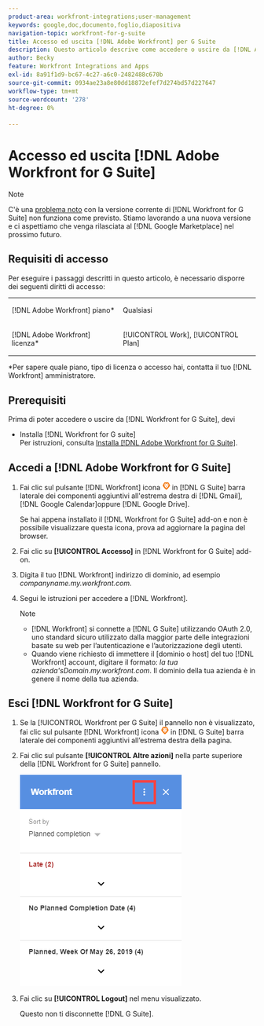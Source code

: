 ```yaml
---
product-area: workfront-integrations;user-management
keywords: google,doc,documento,foglio,diapositiva
navigation-topic: workfront-for-g-suite
title: Accesso ed uscita [!DNL Adobe Workfront] per G Suite
description: Questo articolo descrive come accedere o uscire da [!DNL Adobe Workfront for] Integrazione della suite G.
author: Becky
feature: Workfront Integrations and Apps
exl-id: 8a91f1d9-bc67-4c27-a6c0-2482488c670b
source-git-commit: 0934ae23a8e80dd18872efef7d274bd57d227647
workflow-type: tm+mt
source-wordcount: '278'
ht-degree: 0%

---
```


# Accesso ed uscita [!DNL Adobe Workfront for G Suite]

>[!NOTE]
>
>C&#39;è una [problema noto](https://experienceleague.adobe.com/docs/workfront-known-issues/issues/new-workfront-experience/wf-current/wf-integrations-error-when-opening-wf-for-gsuite.html?lang=en) con la versione corrente di [!DNL Workfront for G Suite] non funziona come previsto. Stiamo lavorando a una nuova versione e ci aspettiamo che venga rilasciata al [!DNL Google Marketplace] nel prossimo futuro.

## Requisiti di accesso

Per eseguire i passaggi descritti in questo articolo, è necessario disporre dei seguenti diritti di accesso:

<table style="table-layout:auto"> 
 <col> 
 <col> 
 <tbody> 
  <tr> 
   <td role="rowheader">[!DNL Adobe Workfront] piano*</td> 
   <td> <p>Qualsiasi</p> </td> 
  </tr> 
  <tr> 
   <td role="rowheader">[!DNL Adobe Workfront] licenza*</td> 
   <td> <p>[!UICONTROL Work], [!UICONTROL Plan]</p> </td> 
  </tr> 
   </tbody> 
</table>

&#42;Per sapere quale piano, tipo di licenza o accesso hai, contatta il tuo [!DNL Workfront] amministratore.

## Prerequisiti

Prima di poter accedere o uscire da [!DNL Workfront for G Suite], devi

* Installa [!DNL Workfront for G suite]\
   Per istruzioni, consulta [Installa [!DNL Adobe Workfront for G Suite]](../../workfront-integrations-and-apps/workfront-for-g-suite/install-workfront-for-gsuite.md).

## Accedi a [!DNL Adobe Workfront for G Suite]

1. Fai clic sul pulsante [!DNL Workfront] icona ![](assets/wf-lion-icon.png) in [!DNL G Suite] barra laterale dei componenti aggiuntivi all&#39;estrema destra di [!DNL Gmail], [!DNL Google Calendar]oppure [!DNL Google Drive].

   Se hai appena installato il [!DNL Workfront for G Suite] add-on e non è possibile visualizzare questa icona, prova ad aggiornare la pagina del browser.

1. Fai clic su **[!UICONTROL Accesso]** in [!DNL Workfront for G Suite] add-on.
1. Digita il tuo [!DNL Workfront] indirizzo di dominio, ad esempio *companyname.my.workfront.com*.
1. Segui le istruzioni per accedere a [!DNL Workfront].

   >[!NOTE]
   >
   >* [!DNL Workfront] si connette a [!DNL G Suite] utilizzando OAuth 2.0, uno standard sicuro utilizzato dalla maggior parte delle integrazioni basate su web per l’autenticazione e l’autorizzazione degli utenti.
   >* Quando viene richiesto di immettere il [dominio o host] del tuo [!DNL Workfront] account, digitare il formato: *la tua azienda&#39;sDomain.my.workfront.com*. Il dominio della tua azienda è in genere il nome della tua azienda.



## Esci [!DNL Workfront for G Suite]

1. Se la [!UICONTROL Workfront per G Suite] il pannello non è visualizzato, fai clic sul pulsante [!DNL Workfront] icona ![](assets/wf-lion-icon.png) in [!DNL G Suite] barra laterale dei componenti aggiuntivi all’estrema destra della pagina.
1. Fai clic sul pulsante **[!UICONTROL Altre azioni]** nella parte superiore della [!DNL Workfront for G Suite] pannello.

   ![](assets/more-actions-icon.png)

1. Fai clic su **[!UICONTROL Logout]** nel menu visualizzato.

   Questo non ti disconnette [!DNL G Suite].
